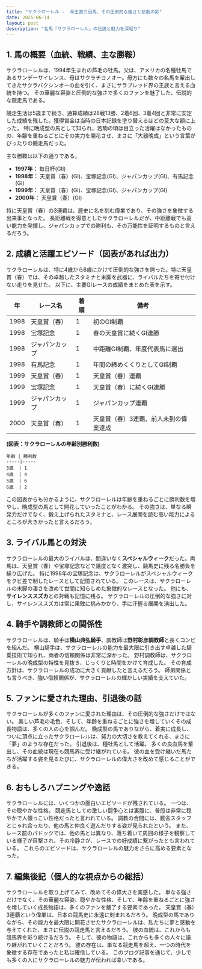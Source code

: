 ```yaml
---
title: "サクラローレル -  帝王賞三冠馬、その圧倒的な強さと悲劇の影"
date: 2025-06-14
layout: post
description: "名馬『サクラローレル』の伝説と魅力を深堀り"
---
```


## 1. 馬の概要（血統、戦績、主な勝鞍）

サクラローレルは、1994年生まれの芦毛の牡馬。父は、アメリカの名種牡馬であるサンデーサイレンス、母はサクラチヨノオー。母方にも数々の名馬を輩出してきたサクラバクシンオーの血を引く、まさにサラブレッド界の王族と言える血統を持つ。  その華麗な容姿と圧倒的な強さで多くのファンを魅了した、伝説的な競走馬である。

競走生活は5歳まで続き、通算成績は28戦13勝、2着6回、3着4回と非常に安定した成績を残した。獲得賞金は当時の日本記録を塗り替えるほどの莫大な額に上った。  特に晩成型の馬として知られ、若駒の頃は目立った活躍はなかったものの、年齢を重ねるごとにその実力を開花させ、まさに「大器晩成」という言葉がぴったりの競走馬だった。

主な勝鞍は以下の通りである。

* **1997年：**  毎日杯(GII)
* **1998年：**  天皇賞（春）(GI)、宝塚記念(GI)、ジャパンカップ(GI)、有馬記念(GI)
* **1999年：**  天皇賞（春）(GI)、宝塚記念(GI)、ジャパンカップ(GI)
* **2000年：**  天皇賞（春）(GI)


特に天皇賞（春）の3連覇は、歴史に名を刻む偉業であり、その強さを象徴する出来事となった。  長距離戦を得意としたサクラローレルだが、中距離戦でも高い能力を発揮し、ジャパンカップでの勝利も、その万能性を証明するものと言えるだろう。


## 2. 成績と活躍エピソード（図表があれば出力）

サクラローレルは、特に4歳から6歳にかけて圧倒的な強さを誇った。特に天皇賞（春）では、その卓越したスタミナと末脚を武器に、ライバルたちを寄せ付けない走りを見せた。  以下に、主要GIレースの成績をまとめた表を示す。

| 年 | レース名         | 着順 | 備考                                      |
|---|-----------------|-----|-------------------------------------------|
| 1998 | 天皇賞（春）     | 1   | 初のGI制覇                               |
| 1998 | 宝塚記念         | 1   | 春の天皇賞に続くGI連勝                     |
| 1998 | ジャパンカップ    | 1   | 中距離GI制覇、年度代表馬に選出             |
| 1998 | 有馬記念         | 1   | 年間の締めくくりとしてGI制覇               |
| 1999 | 天皇賞（春）     | 1   | 天皇賞（春）連覇                         |
| 1999 | 宝塚記念         | 1   | 天皇賞（春）に続くGI連勝                     |
| 1999 | ジャパンカップ    | 1   | ジャパンカップ連覇                         |
| 2000 | 天皇賞（春）     | 1   | 天皇賞（春）3連覇、前人未到の偉業達成       |


**(図表：サクラローレルの年齢別勝利数)**

```
年齢 | 勝利数
-----|-----
3歳  | 1
4歳  | 4
5歳  | 6
6歳  | 2
```

この図表からも分かるように、サクラローレルは年齢を重ねるごとに勝利数を増やし、晩成型の馬として開花していったことがわかる。  その強さは、単なる瞬発力だけでなく、鍛え上げられたスタミナと、レース展開を読む高い能力によるところが大きかったと言えるだろう。


## 3. ライバル馬との対決

サクラローレルの最大のライバルは、間違いなく**スペシャルウィーク**だった。両馬は、天皇賞（春）や宝塚記念などで幾度となく激突し、競馬史に残る名勝負を繰り広げた。  特に1998年の宝塚記念は、サクラローレルがスペシャルウィークをクビ差で制したレースとして記憶されている。  このレースは、サクラローレルの末脚の凄さを改めて世間に知らしめた象徴的なレースとなった。  他にも、**サイレンススズカ**との対戦も記憶に残る。  サクラローレルの圧倒的な強さに対し、サイレンススズカは常に果敢に挑みかかり、手に汗握る展開を演出した。


## 4. 騎手や調教師との関係性

サクラローレルは、騎手は**横山典弘騎手**、調教師は**野村彰彦調教師**と長くコンビを組んだ。  横山騎手は、サクラローレルの能力を最大限に引き出す卓越した騎乗技術で知られ、両者の信頼関係は非常に深かった。  野村調教師は、サクラローレルの晩成型の特性を見抜き、じっくりと時間をかけて育成した。  その育成方針は、サクラローレルの成功に大きく貢献したと言えるだろう。  師弟関係とも言うべき、強い信頼関係が、サクラローレルの輝かしい実績を支えていた。


## 5. ファンに愛された理由、引退後の話

サクラローレルが多くのファンに愛された理由は、その圧倒的な強さだけではない。  美しい芦毛の毛色、そして、年齢を重ねるごとに強さを増していくその成長物語は、多くの人の心を掴んだ。  晩成型の馬でありながら、着実に成長し、ついに頂点に立ったサクラローレルは、努力の大切さを教えてくれる、まさに「夢」のような存在だった。  引退後は、種牡馬として活躍。  多くの良血馬を輩出し、その血統は現在も競馬界に受け継がれている。  彼の血を受け継いだ馬たちが活躍する姿を見るたびに、サクラローレルの偉大さを改めて感じることができる。


## 6. おもしろハプニングや逸話

サクラローレルには、いくつかの面白いエピソードが残されている。  一つは、その穏やかな性格。  競走馬としての激しい闘争心とは裏腹に、普段は非常に穏やかで人懐っこい性格だったと言われている。  調教の合間には、厩舎スタッフとじゃれ合ったり、他の馬と仲良く遊んだりする姿が見られたという。  また、レース前のパドックでは、他の馬とは異なり、落ち着いて周囲の様子を観察している様子が目撃され、その冷静さが、レースでの好成績に繋がったとも言われている。  これらのエピソードは、サクラローレルの魅力をさらに高める要素となった。


## 7. 編集後記（個人的な視点からの総括）

サクラローレルを取り上げてみて、改めてその偉大さを実感した。  単なる強さだけでなく、その華麗な容姿、穏やかな性格、そして、年齢を重ねるごとに強さを増していく成長物語は、多くのファンを魅了する要素であった。  天皇賞（春）3連覇という偉業は、日本の競馬史に永遠に刻まれるだろう。  晩成型の馬でありながら、その能力を最大限に開花させたサクラローレルは、私たちに夢と感動を与えてくれた、まさに伝説の競走馬と言えるだろう。  彼の血統は、これからも競馬界を彩り続けるだろう。  そして、彼の物語は、これからも多くの人々に語り継がれていくことだろう。  彼の存在は、単なる競走馬を超え、一つの時代を象徴する存在であったと私は確信している。  このブログ記事を通じて、少しでも多くの人にサクラローレルの魅力が伝われば幸いである。
